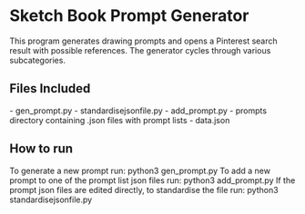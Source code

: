<h1>Sketch Book Prompt Generator</h1>
<p>This program generates drawing prompts and opens a Pinterest search result with possible references. The generator cycles through various subcategories.  </p>

<h2>Files Included</h2>
- gen_prompt.py
- standardisejsonfile.py
- add_prompt.py
- prompts directory containing .json files with prompt lists
- data.json

<h2>How to run</h2>
To generate a new prompt run:
        python3 gen_prompt.py
To add a new prompt to one of the prompt list json files run:
        python3 add_prompt.py
If the prompt json files are edited directly, to standardise the file run:
        python3 standardisejsonfile.py
